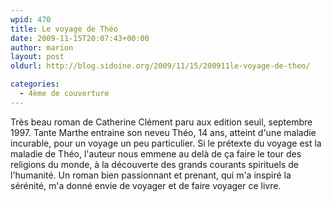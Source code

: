 ```yaml
---
wpid: 470
title: Le voyage de Théo
date: 2009-11-15T20:07:43+00:00
author: marion
layout: post
oldurl: http://blog.sidoine.org/2009/11/15/200911le-voyage-de-theo/

categories:
  - 4ème de couverture
---
```

Très beau roman de Catherine Clément paru aux edition seuil, septembre 1997. Tante Marthe entraine son neveu Théo, 14 ans, atteint d'une maladie incurable, pour un voyage un peu particulier. Si le prétexte du voyage est la maladie de Théo, l'auteur nous emmene au delà de ça faire le tour des religions du monde, à la découverte des grands courants spirituels de l'humanité. Un roman bien passionnant et prenant, qui m'a inspiré la sérénité, m'a donné envie de voyager et de faire voyager ce livre.